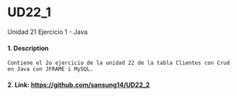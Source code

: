 # UD22_1
Unidad 21 Ejercicio 1 - Java

#### 1. Description
```
Contiene el 2o ejercicio de la unidad 22 de la tabla Clientes con Crud en Java con JFRAME i MySQL.
```

#### 2. Link: https://github.com/sansung14/UD22_2
